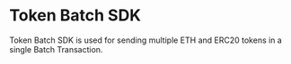 # Token Batch SDK

Token Batch SDK is used for sending multiple ETH and ERC20 tokens in a single Batch Transaction.